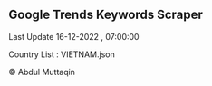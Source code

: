 

## Google Trends Keywords Scraper 
 
Last Update 16-12-2022 , 07:00:00

Country List :
VIETNAM.json



© Abdul Muttaqin 
